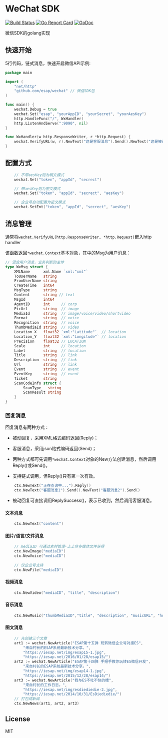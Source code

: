 # WeChat SDK
[![Build Status](https://travis-ci.org/esap/wechat.svg?branch=master)](https://travis-ci.org/esap/wechat)
[![Go Report Card](https://goreportcard.com/badge/github.com/esap/wechat)](https://goreportcard.com/report/github.com/esap/wechat)
[![GoDoc](http://godoc.org/github.com/esap/wechat?status.svg)](http://godoc.org/github.com/esap/wechat)

微信SDK的golang实现

## 快速开始

5行代码，链式消息，快速开启微信API示例:

```go
package main

import (
	"net/http"
	"github.com/esap/wechat" // 微信SDK包
)

func main() {
	wechat.Debug = true
	wechat.Set("esap", "yourAppID", "yourSecret", "yourAesKey")
	http.HandleFunc("/", WxHandler)
	http.ListenAndServe(":9090", nil)
}

func WxHandler(w http.ResponseWriter, r *http.Request) {
	wechat.VerifyURL(w, r).NewText("这是客服消息").Send().NewText("这是被动回复").Reply()
}

```
## 配置方式

```go
	// 不带aesKey则为明文模式
	wechat.Set("token", "appId", "secrect")

	// 带aesKey则为密文模式
	wechat.Set("token", "appId", "secrect", "aesKey")

	// 企业号自动配置为密文模式
	wechat.SetEnt("token", "appId", "secrect", "aesKey")
```

## 消息管理

通常将`wechat.VerifyURL(http.ResponseWriter, *http.Request)`嵌入http handler

该函数返回`*wechat.Context`基本对象，其中的Msg为用户消息：

```go
// 混合用户消息，业务判断的主体
type WxMsg struct {
	XMLName      xml.Name `xml:"xml"`
	ToUserName   string
	FromUserName string
	CreateTime   int64
	MsgType      string
	Content      string // text
	MsgId        int64
	AgentID      int     // corp
	PicUrl       string  // image
	MediaId      string  // image/voice/video/shortvideo
	Format       string  // voice
	Recognition  string  // voice
	ThumbMediaId string  // video
	Location_X   float32 `xml:"Latitude"`  // location
	Location_Y   float32 `xml:"Longitude"` // location
	Precision    float32 // LOCATION
	Scale        int     // location
	Label        string  // location
	Title        string  // link
	Description  string  // link
	Url          string  // link
	Event        string  // event
	EventKey     string  // event
	Ticket       string
	ScanCodeInfo struct {
		ScanType   string
		ScanResult string
	}
}

```

### 回复消息

回复消息有两种方式：

* 被动回复，采用XML格式编码返回(Reply)；

* 客服消息，采用json格式编码返回(Send)；

* 两种方式都可先调用`*wechat.Context`对象的New方法创建消息，然后调用Reply()或Send()。

* 支持链式调用，但Reply()只有第一次有效。

```go
	ctx.NewText("正在查询中...").Reply()
	ctx.NewText("客服消息1").Send().NewText("客服消息2").Send()
```

* 被动回复可直接调用ReplySuccess()，表示已收到，然后调用客服消息。

####  文本消息

```go
	ctx.NewText("content")
```

####  图片/语言/文件消息

```go
	// mediaID 可通过素材管理-上上传多媒体文件获得
	ctx.NewImage("mediaID")
	ctx.NewVoice("mediaID")
	
	// 仅企业号支持
	ctx.NewFile("mediaID")
```

####  视频消息

```go
	ctx.NewVideo("mediaID", "title", "description")
```

####  音乐消息

```go
	ctx.NewMusic("thumbMediaID","title", "description", "musicURL", "hqMusicURL")
```

####  图文消息

```go
	// 先创建三个文章
	art1 := wechat.NewArticle("ESAP第十五弹 玩转微信企业号对接ES",
		"来自村长的ESAP系统最新技术分享。",
		"https://iesap.net/img/esap15-1.jpg",
		"https://iesap.net/2016/01/28/esap15/")
	art2 := wechat.NewArticle("ESAP第十四弹 手把手教你玩转ES微信开发",
		"来自村长的ESAP系统最新技术分享。",
		"https://iesap.net/img/esap14-1.jpg",
		"https://iesap.net/2015/12/28/esap14/")
	art3 := wechat.NewArticle("我与ES不吐不快的槽",
		"来自村长的工作日志。",
		"https://iesap.net/img/esdiediedie-2.jpg",
		"https://iesap.net/2014/10/31/EsDiediedie/")
	// 打包成新闻
	ctx.NewNews(art1, art2, art3)
```

## License

MIT
